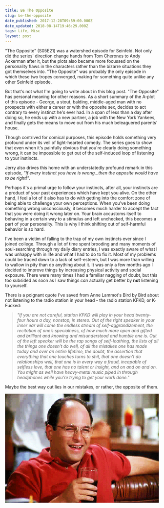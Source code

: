 ```yaml
---
title: Be The Opposite
slug: be-the-opposite
date_published: 2017-12-28T09:59:00.000Z
date_updated: 2018-08-14T19:46:29.000Z
tags: Life, Misc
layout: post
---
```


"The Opposite" (S05E21) was a watershed episode for Seinfeld. Not only did the series\' direction change hands from Tom Cherones to Andy Ackerman after it, but the plots also became more focussed on the personality flaws in the characters rather than the bizarre situations they got themselves into. "The Opposite" was probably the only episode in which these two tropes converged, making for something quite unlike any other Seinfeld episode.

But that\'s not what I\'m going to write about in this blog post. "The Opposite" has personal meaning for other reasons. As a short summary of the A-plot of this episode - George, a stout, balding, middle-aged man with no prospects with either a career or with the opposite sex, decides to act contrary to every instinct he\'s ever had. In a span of less than a day after doing so, he ends up with a new partner, a job with the New York Yankees, and finally gets the means to move out from his much beleaguered parents\' house.

Though contrived for comical purposes, this episode holds something very profound under its veil of light-hearted comedy. The series goes to show that even when it\'s painfully obvious that you\'re clearly doing something wrong, it can be impossible to get out of the self-induced loop of listening to your instincts.

Jerry also drives this home with an understatedly profound remark in this episode, *"If every instinct you have is wrong...then the opposite would have to be right!"*.

Perhaps it\'s a primal urge to follow your instincts, after all, your instincts are a product of your past experiences which have kept you alive. On the other hand, I feel a lot of it also has to do with getting into the comfort zone of being able to challenge your own perceptions. When you\'ve been doing something wrong unconsciously, it becomes much harder to accept the fact that you were doing it wrong later on. Your brain accustoms itself to behaving in a certain way to a stimulus and left unchecked, this becomes a part of your personality. This is why I think shifting out of self-harmful behavior is so hard.

I\'ve been a victim of falling to the trap of my own instincts ever since I joined college. Through a lot of time spent brooding and many moments of soul-searching through my daily diary entries, I was exactly aware of what I was unhappy with in life and what I had to do to fix it. Most of my problems could be traced down to a lack of self-esteem, but I was more than willing to wallow in pity than do anything about it. It was only a few months ago I decided to improve things by increasing physical activity and social exposure. There were many times I had a familiar nagging of doubt, but this too subsided as soon as I saw things *can* actually get better by **not** listening to yourself.

There is a poignant quote I\'ve saved from Anne Lammot\'s Bird by Bird about not listening to the radio station in your head - the radio station KFKD, or K-Fucked:

> *"If you are not careful, station KFKD will play in your head twenty-four hours a day, nonstop, in stereo. Out of the right speaker in your inner ear will come the endless stream of self-aggrandizement, the recitation of one’s specialness, of how much more open and gifted and brilliant and knowing and misunderstood and humble one is. Out of the left speaker will be the rap songs of self-loathing, the lists of all the things one doesn’t do well, of all the mistakes one has made today and over an entire lifetime, the doubt, the assertion that everything that one touches turns to shit, that one doesn’t do relationships well, that one is in every way a fraud, incapable of selfless love, that one has no talent or insight, and on and on and on. You might as well have heavy-metal music piped in through headphones while you’re trying to get your work done."*

Maybe the best way out lies in our mistakes, or rather, the opposite of them.

![george](/content/images/2018/08/george.gif)
